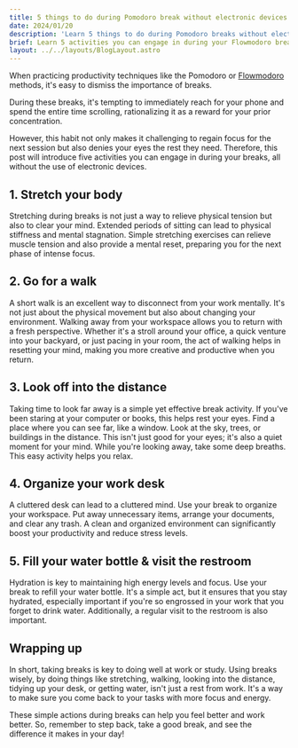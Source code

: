 ```yaml
---
title: 5 things to do during Pomodoro break without electronic devices
date: 2024/01/20
description: 'Learn 5 things to do during Pomodoro breaks without electronic devices, including: stretch your body, go for a walk, looking off in the distance, organize your work desk, and filling water bottle'
brief: Learn 5 activities you can engage in during your Flowmodoro breaks, all without the use of electronic devices.
layout: ../../layouts/BlogLayout.astro
---
```


When practicing productivity techniques like the Pomodoro or [Flowmodoro](/blog/flowtime-technique-the-best-pomodoro-alternative-for-time-management) methods, it's easy to dismiss the importance of breaks.

During these breaks, it's tempting to immediately reach for your phone and spend the entire time scrolling, rationalizing it as a reward for your prior concentration.

However, this habit not only makes it challenging to regain focus for the next session but also denies your eyes the rest they need. Therefore, this post will introduce five activities you can engage in during your breaks, all without the use of electronic devices.

## 1. Stretch your body

Stretching during breaks is not just a way to relieve physical tension but also to clear your mind. Extended periods of sitting can lead to physical stiffness and mental stagnation. Simple stretching exercises can relieve muscle tension and also provide a mental reset, preparing you for the next phase of intense focus.

## 2. Go for a walk

A short walk is an excellent way to disconnect from your work mentally. It's not just about the physical movement but also about changing your environment. Walking away from your workspace allows you to return with a fresh perspective. Whether it's a stroll around your office, a quick venture into your backyard, or just pacing in your room, the act of walking helps in resetting your mind, making you more creative and productive when you return.

## 3. Look off into the distance

Taking time to look far away is a simple yet effective break activity. If you've been staring at your computer or books, this helps rest your eyes. Find a place where you can see far, like a window. Look at the sky, trees, or buildings in the distance. This isn't just good for your eyes; it's also a quiet moment for your mind. While you're looking away, take some deep breaths. This easy activity helps you relax.

## 4. Organize your work desk

A cluttered desk can lead to a cluttered mind. Use your break to organize your workspace. Put away unnecessary items, arrange your documents, and clear any trash. A clean and organized environment can significantly boost your productivity and reduce stress levels.

## 5. Fill your water bottle & visit the restroom

Hydration is key to maintaining high energy levels and focus. Use your break to refill your water bottle. It's a simple act, but it ensures that you stay hydrated, especially important if you're so engrossed in your work that you forget to drink water. Additionally, a regular visit to the restroom is also important.

## Wrapping up

In short, taking breaks is key to doing well at work or study. Using breaks wisely, by doing things like stretching, walking, looking into the distance, tidying up your desk, or getting water, isn't just a rest from work. It's a way to make sure you come back to your tasks with more focus and energy.

These simple actions during breaks can help you feel better and work better. So, remember to step back, take a good break, and see the difference it makes in your day!
